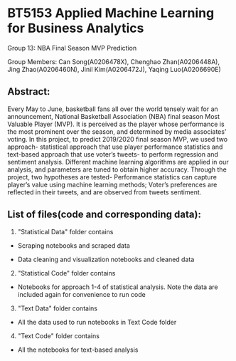 # BT5153 Applied Machine Learning for Business Analytics

Group 13: NBA Final Season MVP Prediction

Group Members: Can Song(A0206478X), Chenghao Zhan(A0206448A), Jing Zhao(A0206460N), Jinil Kim(A0206472J), Yaqing Luo(A0206690E)

## Abstract: 
Every May to June, basketball fans all over the world tensely wait for an announcement, National Basketball Association (NBA) final season Most Valuable Player (MVP). It is perceived as the player whose performance is the most prominent over the season, and determined by media associates’ voting. In this project, to predict 2019/2020 final season MVP, we used two approach- statistical approach that use player performance statistics and text-based approach that use voter’s tweets- to perform regression and sentiment analysis. Different machine learning algorithms are applied in our analysis, and parameters are tuned to obtain higher accuracy. Through the project, two hypotheses are tested- Performance statistics can capture player’s value using machine learning methods; Voter’s preferences are reflected in their tweets, and are observed from tweets sentiment. 


## List of files(code and corresponding data):

1. "Statistical Data" folder contains

* Scraping notebooks and scraped data

* Data cleaning and visualization notebooks and cleaned data

2. "Statistical Code" folder contains

* Notebooks for approach 1-4 of statistical analysis. Note the data are included again for convenience to run code

3. "Text Data" folder contains 

* All the data used to run notebooks in Text Code folder

4. "Text Code" folder contains 

* All the notebooks for text-based analysis


